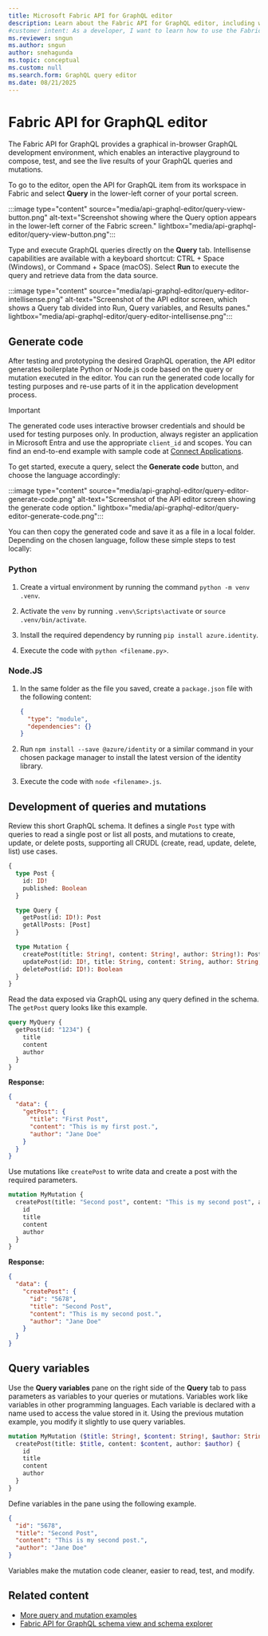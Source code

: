 ```yaml
---
title: Microsoft Fabric API for GraphQL editor
description: Learn about the Fabric API for GraphQL editor, including where to find the editor and what the editor screen looks like.
#customer intent: As a developer, I want to learn how to use the Fabric API for GraphQL editor so that I can compose and test GraphQL queries interactively.  
ms.reviewer: sngun
ms.author: sngun
author: snehagunda
ms.topic: conceptual
ms.custom: null
ms.search.form: GraphQL query editor
ms.date: 08/21/2025
---
```


# Fabric API for GraphQL editor

The Fabric API for GraphQL provides a graphical in-browser GraphQL development environment, which enables an interactive playground to compose, test, and see the live results of your GraphQL queries and mutations.

To go to the editor, open the API for GraphQL item from its workspace in Fabric and select **Query** in the lower-left corner of your portal screen.

:::image type="content" source="media/api-graphql-editor/query-view-button.png" alt-text="Screenshot showing where the Query option appears in the lower-left corner of the Fabric screen." lightbox="media/api-graphql-editor/query-view-button.png":::

Type and execute GraphQL queries directly on the **Query** tab. Intellisense capabilities are available with a keyboard shortcut: CTRL + Space (Windows), or Command + Space (macOS). Select **Run** to execute the query and retrieve data from the data source.

:::image type="content" source="media/api-graphql-editor/query-editor-intellisense.png" alt-text="Screenshot of the API editor screen, which shows a Query tab divided into Run, Query variables, and Results panes." lightbox="media/api-graphql-editor/query-editor-intellisense.png":::

## Generate code

After testing and prototyping the desired GraphQL operation, the API editor generates boilerplate Python or Node.js code based on the query or mutation executed in the editor. You can run the generated code locally for testing purposes and re-use parts of it in the application development process.

> [!IMPORTANT]
> The generated code uses interactive browser credentials and should be used for testing purposes only. In production, always register an application in Microsoft Entra and use the appropriate `client_id` and scopes. You can find an end-to-end example with sample code at [Connect Applications](connect-apps-api-graphql.md).

To get started, execute a query, select the **Generate code** button, and choose the language accordingly:

:::image type="content" source="media/api-graphql-editor/query-editor-generate-code.png" alt-text="Screenshot of the API editor screen showing the generate code option." lightbox="media/api-graphql-editor/query-editor-generate-code.png":::

You can then copy the generated code and save it as a file in a local folder. Depending on the chosen language, follow these simple steps to test locally:

### Python

1. Create a virtual environment by running the command `python -m venv .venv`.

2. Activate the `venv` by running `.venv\Scripts\activate` or `source .venv/bin/activate`.

3. Install the required dependency by running `pip install azure.identity`.

4. Execute the code with `python <filename.py>`.

### Node.JS

1. In the same folder as the file you saved, create a `package.json` file with the following content:

    ```json
    {
      "type": "module",
      "dependencies": {}
    }
    ```

2. Run `npm install --save @azure/identity` or a similar command in your chosen package manager to install the latest version of the identity library.

3. Execute the code with `node <filename>.js`.

## Development of queries and mutations

Review this short GraphQL schema. It defines a single `Post` type with queries to read a single post or list all posts, and mutations to create, update, or delete posts, supporting all CRUDL (create, read, update, delete, list) use cases.

```graphql
{
  type Post {
    id: ID!
    published: Boolean
  }

  type Query {
    getPost(id: ID!): Post
    getAllPosts: [Post]
  }

  type Mutation {
    createPost(title: String!, content: String!, author: String!): Post
    updatePost(id: ID!, title: String, content: String, author: String, published: Boolean): Post
    deletePost(id: ID!): Boolean
  }
}
```

Read the data exposed via GraphQL using any query defined in the schema. The `getPost` query looks like this example.

```graphql
query MyQuery {
  getPost(id: "1234") {
    title
    content
    author
  }
}
```

**Response:**

```json
{
  "data": {
    "getPost": {
      "title": "First Post",
      "content": "This is my first post.",
      "author": "Jane Doe"
    }
  }
}
```

Use mutations like `createPost` to write data and create a post with the required parameters.

```graphql
mutation MyMutation {
  createPost(title: "Second post", content: "This is my second post", author: "Jane Doe", published: false) {
    id
    title
    content
    author
  }
}
```

**Response:**

```json
{
  "data": {
    "createPost": {
      "id": "5678",
      "title": "Second Post",
      "content": "This is my second post.",
      "author": "Jane Doe"
    }
  }
}
```

## Query variables

Use the **Query variables** pane on the right side of the **Query** tab to pass parameters as variables to your queries or mutations. Variables work like variables in other programming languages. Each variable is declared with a name used to access the value stored in it. Using the previous mutation example, you modify it slightly to use query variables.

```graphql
mutation MyMutation ($title: String!, $content: String!, $author: String!){
  createPost(title: $title, content: $content, author: $author) {
    id
    title
    content
    author
  }
}
```

Define variables in the pane using the following example.

```json
{
  "id": "5678",
  "title": "Second Post",
  "content": "This is my second post.",
  "author": "Jane Doe"
}
```

Variables make the mutation code cleaner, easier to read, test, and modify.

## Related content

- [More query and mutation examples](/azure/data-api-builder/graphql#supported-root-types)
- [Fabric API for GraphQL schema view and schema explorer](graphql-schema-view.md)
